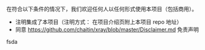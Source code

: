 在符合以下条件的情况下，我们欢迎任何人以任何形式使用本项目（包括商用）。

 - 注明集成了本项目（注明方式： 在项目介绍页附上本项目 repo 地址）
 - 同意 https://github.com/chaitin/xray/blob/master/Disclaimer.md 免责声明

fsda
